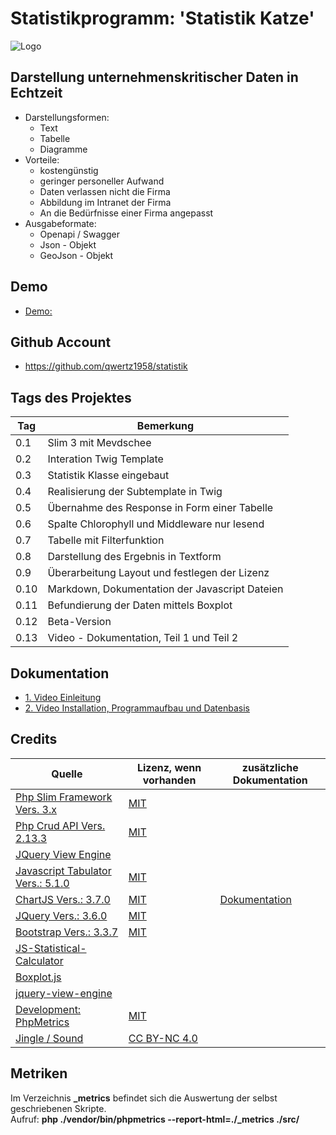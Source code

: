 # Statistikprogramm: 'Statistik Katze'

<img src="http://statistik.stephankrauss.de/img/statistik.jpg" alt="Logo"/>




##  Darstellung unternehmenskritischer Daten in Echtzeit
+ Darstellungsformen:
	+ Text
	+ Tabelle
	+ Diagramme
+ Vorteile:
	+ kostengünstig
	+ geringer personeller Aufwand
	+ Daten verlassen nicht die Firma
	+ Abbildung im Intranet der Firma
	+ An die Bedürfnisse einer Firma angepasst	
+ Ausgabeformate:
	+ Openapi / Swagger
	+ Json - Objekt
	+ GeoJson - Objekt	

## Demo
+ [ Demo: ](http://statistik.stephankrauss.de)

## Github Account
+ https://github.com/qwertz1958/statistik

## Tags des Projektes

| Tag | Bemerkung |
| --- | --- |
| 0.1 | Slim 3 mit Mevdschee |
| 0.2 | Interation Twig Template |
| 0.3 | Statistik Klasse eingebaut |
| 0.4 | Realisierung der Subtemplate in Twig |
| 0.5 | Übernahme des Response in Form einer Tabelle |
| 0.6 | Spalte Chlorophyll und Middleware nur lesend |
| 0.7 | Tabelle mit Filterfunktion |
| 0.8 | Darstellung des Ergebnis in Textform |
| 0.9 | Überarbeitung Layout und festlegen der Lizenz |
| 0.10 | Markdown, Dokumentation der Javascript Dateien |
| 0.11 | Befundierung der Daten mittels Boxplot | 
| 0.12 | Beta-Version | 
| 0.13 | Video - Dokumentation, Teil 1 und Teil 2 | 

## Dokumentation

+ [ 1. Video Einleitung ](https://www.youtube.com/watch?v=di5X8kyTSHg)
+ [ 2. Video Installation, Programmaufbau und Datenbasis ](https://www.youtube.com/watch?v=UvG9qPsgluY)


## Credits

| Quelle | Lizenz, wenn vorhanden | zusätzliche Dokumentation |
| --- | --- | --- |
| [ Php Slim Framework Vers. 3.x ](https://www.slimframework.com/) |  [MIT](https://de.wikipedia.org/wiki/MIT-Lizenz)  | | 
| [ Php Crud API Vers. 2.13.3 ](https://github.com/mevdschee/php-crud-api) | [MIT](https://de.wikipedia.org/wiki/MIT-Lizenz) | | 
| [ JQuery View Engine ](https://github.com/JocaPC/jquery-view-engine) | | 
| [ Javascript Tabulator Vers.: 5.1.0 ](https://github.com/olifolkerd/tabulator) | [MIT](https://de.wikipedia.org/wiki/MIT-Lizenz) | |                            
| [ ChartJS Vers.: 3.7.0 ](https://github.com/chartjs/Chart.js) | [MIT](https://de.wikipedia.org/wiki/MIT-Lizenz) | [ Dokumentation ](https://tobiasahlin.com/blog/chartjs-charts-to-get-you-started/) | 
| [ JQuery Vers.: 3.6.0 ](https://github.com/jquery/jquery) | [MIT](https://de.wikipedia.org/wiki/MIT-Lizenz) | | 
| [ Bootstrap Vers.: 3.3.7 ](https://github.com/jquery/jquery) | [MIT](https://de.wikipedia.org/wiki/MIT-Lizenz) |  | 
| [ JS-Statistical-Calculator  ](https://github.com/SuperSultan/JS-Statistical-Calculator) | | | 
| [ Boxplot.js ](https://github.com/mattb0m/boxplot.js) | | |
| [ jquery-view-engine  ](https://github.com/JocaPC/jquery-view-engine) | | |    
| [ Development: PhpMetrics ](https://github.com/phpmetrics/PhpMetrics) | [MIT](https://de.wikipedia.org/wiki/MIT-Lizenz) || 
| [ Jingle / Sound ](https://freemusicarchive.org/music/Dee_Yan-Key#contact-artist) | [ CC BY-NC 4.0 ](https://creativecommons.org/licenses/by-nc/4.0/) ||


## Metriken

Im Verzeichnis **_metrics** befindet sich die Auswertung der selbst geschriebenen Skripte.  
Aufruf: **php ./vendor/bin/phpmetrics --report-html=./_metrics ./src/**